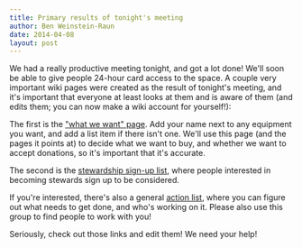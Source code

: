 ```yaml
---
title: Primary results of tonight's meeting
author: Ben Weinstein-Raun
date: 2014-04-08
layout: post
---
```


We had a really productive meeting tonight, and got a lot done! We'll soon be able to give people 24-hour card access to the space. A couple very important wiki pages were created as the result of tonight's meeting, and it's important that everyone at least looks at them and is aware of them (and edits them; you can now make a wiki account for yourself!):

The first is the ["what we want" page](http://wiki.hacksburg.org/what_we_want). Add your name next to any equipment you want, and add a list item if there isn't one. We'll use this page (and the pages it points at) to decide what we want to buy, and whether we want to accept donations, so it's important that it's accurate.

The second is the [stewardship sign-up list](http://wiki.hacksburg.org/meetings:stewardship_sign-up_list), where people interested in becoming stewards sign up to be considered.

If you're interested, there's also a general [action list](http://wiki.hacksburg.org/action_list), where you can figure out what needs to get done, and who's working on it. Please also use this group to find people to work with you!

Seriously, check out those links and edit them! We need your help!

